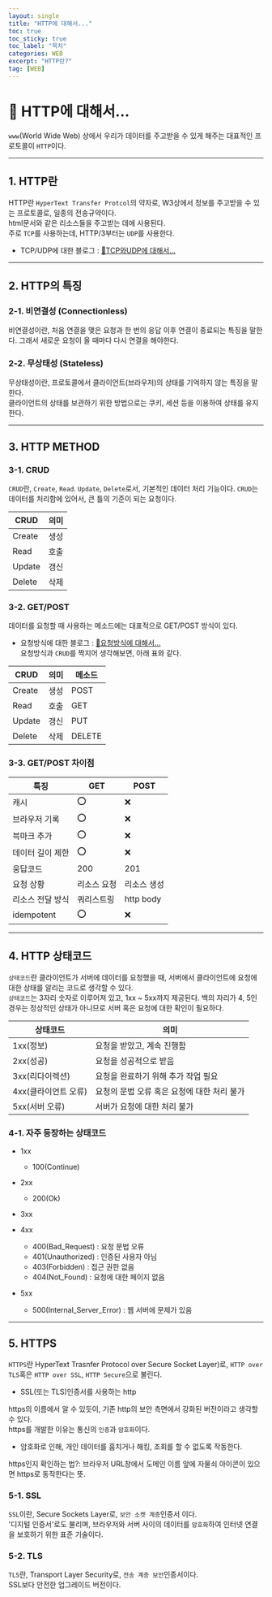 ```yaml
---
layout: single
title: "HTTP에 대해서..."
toc: true
toc_sticky: true
toc_label: "목차"
categories: WEB
excerpt: "HTTP란?"
tag: [WEB]
---
```


# 📘 HTTP에 대해서...
`www`(World Wide Web) 상에서 우리가 데이터를 주고받을 수 있게 해주는 대표적인 프로토콜이 `HTTP`이다.  

---
## 1. HTTP란
HTTP란 `HyperText Transfer Protcol`의 약자로, W3상에서 정보를 주고받을 수 있는 프로토콜로, 일종의 전송규약이다.  
html문서와 같은 리소스들을 주고받는 데에 사용된다.  
주로 `TCP`를 사용하는데, HTTP/3부터는 `UDP`를 사용한다.  
- TCP/UDP에 대한 블로그 : [📘TCP와UDP에 대해서...](https://hellojunho.github.io/web/TCP%EC%99%80UDP/)

--- 
## 2. HTTP의 특징
### 2-1. 비연결성 (Connectionless)
비연결성이란, 처음 연결을 맺은 요청과 한 번의 응답 이후 연결이 종료되는 특징을 말한다. 
그래서 새로운 요청이 올 때마다 다시 연결을 해야한다.  

### 2-2. 무상태성 (Stateless)
무상태성이란, 프로토콜에서 클라이언트(브라우저)의 상태를 기억하지 않는 특징을 말한다.  
클라이언트의 상태를 보관하기 위한 방법으로는 쿠키, 세션 등을 이용하여 상태를 유지한다.

---
## 3. HTTP METHOD
### 3-1. CRUD
`CRUD`란, `Create`, `Read`. `Update`, `Delete`로서, 기본적인 데이터 처리 기능이다. `CRUD`는 데이터를 처리함에 있어서, 큰 틀의 기준이 되는 요청이다.

|CRUD|의미|
|------|---|
|Create|생성|
|Read|호출|
|Update|갱신|
|Delete|삭제|

### 3-2. GET/POST
데이터를 요청할 때 사용하는 메소드에는 대표적으로 GET/POST 방식이 있다.  
- 요청방식에 대한 블로그 : [📘요청방식에 대해서...](https://hellojunho.github.io/web/%EC%9A%94%EC%B2%AD%EB%B0%A9%EC%8B%9D/)  
요청방식과 `CRUD`를 짝지어 생각해보면, 아래 표와 같다.

|CRUD|의미|메소드|
|------|---|---|
|Create|생성|POST|
|Read|호출|GET|
|Update|갱신|PUT|
|Delete|삭제|DELETE|

### 3-3. GET/POST 차이점

|특징|GET|POST|
|---|---|---|
|캐시|⭕️|❌|
|브라우저 기록|⭕️|❌|
|븍마크 추가|⭕️|❌|
|데이터 길이 제한|⭕️|❌|
|웅답코드|200|201|
|요청 상황|리소스 요청|리소스 생성|
|리소스 전달 방식|쿼리스트링|http body|
|idempotent|⭕️|❌|


---
## 4. HTTP 상태코드
`상태코드`란 클라이언트가 서버에 데이터를 요청했을 때, 서버에서 클라이언트에 요청에 대한 상태를 알리는 코드로 생각할 수 있다.  
`상태코드`는 3자리 숫자로 이루어져 있고, 1xx ~ 5xx까지 제공된다.  백의 자리가 4, 5인 경우는 정상적인 상태가 아니므로 서버 혹은 요청에 대한 확인이 필요하다.  

|상태코드|의미|
|------|---|
|1xx(정보)|요청을 받았고, 계속 진행함|
|2xx(성공)|요청을 성공적으로 받음|
|3xx(리다이렉션)|요청을 완료하기 위해 추가 작업 필요|
|4xx(클라이언트 오류)|요청의 문법 오류 혹은 요청에 대한 처리 불가|
|5xx(서버 오류)|서버가 요청에 대한 처리 불가|

### 4-1. 자주 등장하는 상태코드
- 1xx 
    - 100(Continue)
- 2xx 
    - 200(Ok)
- 3xx 

- 4xx 
    - 400(Bad_Request) : 요청 문법 오류
    - 401(Unauthorized) : 인증된 사용자 아님
    - 403(Forbidden) : 접근 권한 없음
    - 404(Not_Found) : 요청에 대한 페이지 없음
- 5xx
    - 500(Internal_Server_Error) : 웹 서버에 문제가 있음

---
## 5. HTTPS
`HTTPS`란 HyperText Trasnfer Protocol over Secure Socket Layer)로, `HTTP over TLS`혹은 `HTTP over SSL`, `HTTP Secure`으로 불린다.  
- SSL(또는 TLS)인증서를 사용하는 http  

https의 이름에서 알 수 있듯이, 기존 http의 보안 측면에서 강화된 버전이라고 생각할 수 있다.  
https를 개발한 이유는 통신의 `인증`과 `암호화`이다.  
- 암호화로 인해, 개인 데이터를 훔치거나 해킹, 조회를 할 수 없도록 작동한다.  

https인지 확인하는 법?: 브라우저 URL창에서 도메인 이름 앞에 자물쇠 아이콘이 있으면 https로 동작한다는 뜻.  

### 5-1. SSL
`SSL`이란, Secure Sockets Layer로, `보안 소켓 계층`인증서 이다.  
'디지털 인증서'로도 불리며, 브라우저와 서버 사이의 데이터를 `암호화`하여 인터넷 연결을 보호하기 위한 표준 기술이다.  

### 5-2. TLS
`TLS`란, Transport Layer Security로, `전송 계층 보안`인증서이다.  
SSL보다 안전한 업그레이드 버전이다.  